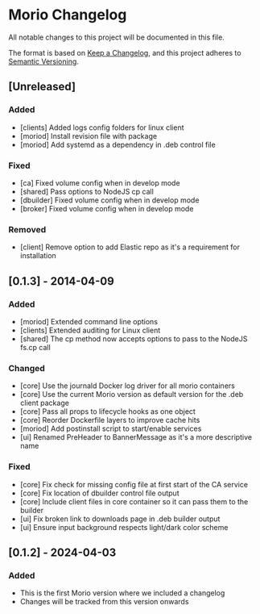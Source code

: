 # Morio Changelog

All notable changes to this project will be documented in this file.

The format is based on [Keep a Changelog](https://keepachangelog.com/en/1.1.0/),
and this project adheres to [Semantic Versioning](https://semver.org/spec/v2.0.0.html).



## [Unreleased]

### Added

- [clients] Added logs config folders for linux client
- [moriod] Install revision file with package
- [moriod] Add systemd as a dependency in .deb control file


### Fixed

- [ca] Fixed volume config when in develop mode
- [shared] Pass options to NodeJS cp call
- [dbuilder] Fixed volume config when in develop mode
- [broker] Fixed volume config when in develop mode

### Removed

- [client] Remove option to add Elastic repo as it's a requirement for installation

## [0.1.3] - 2014-04-09

### Added

- [moriod] Extended command line options
- [clients] Extended auditing for Linux client
- [shared] The cp method now accepts options to pass to the NodeJS fs.cp call

### Changed

- [core] Use the journald Docker log driver for all morio containers
- [core] Use the current Morio version as default version for the .deb client package
- [core] Pass all props to lifecycle hooks as one object
- [core] Reorder Dockerfile layers to improve cache hits
- [moriod] Add postinstall script to start/enable services
- [ui] Renamed PreHeader to BannerMessage as it's a more descriptive name

### Fixed

- [core] Fix check for missing config file at first start of the CA service
- [core] Fix location of dbuilder control file output
- [core] Include client files in core container so it can pass them to the builder
- [ui] Fix broken link to downloads page in .deb builder output
- [ui] Ensure input background respects light/dark color scheme



## [0.1.2] - 2024-04-03

### Added

- This is the first Morio version where we included a changelog
- Changes will be tracked from this version onwards

